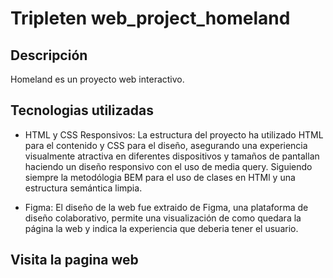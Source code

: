 # Tripleten web_project_homeland

## Descripción

Homeland es un proyecto web interactivo.


## Tecnologias utilizadas

- HTML y CSS Responsivos: La estructura del proyecto ha utilizado HTML para el contenido y CSS para el diseño, asegurando una experiencia visualmente atractiva en diferentes dispositivos y tamaños de pantallan haciendo un diseño responsivo con el uso de media query. Siguiendo siempre la metodólogia BEM para el uso de clases en HTMl y una estructura semántica limpia.

- Figma: El diseño de la web fue extraido de Figma, una plataforma de diseño colaborativo, permite una visualización de como quedara la página la web y indica la experiencia que deberia tener el usuario.

## Visita la pagina web

